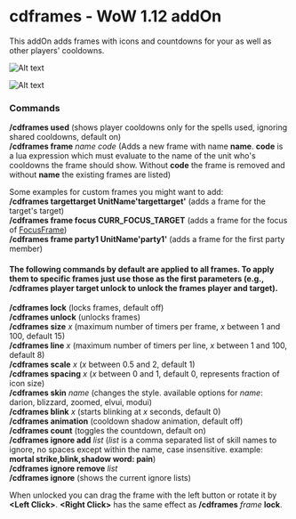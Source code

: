 # cdframes - WoW 1.12 addOn

This addOn adds frames with icons and countdowns for your as well as other players' cooldowns.

![Alt text](http://i.imgur.com/Yrd8vPf.png)

![Alt text](http://i.imgur.com/xNKjlus.png)

### Commands

**/cdframes used** (shows player cooldowns only for the spells used, ignoring shared cooldowns, default on)<br/>
**/cdframes frame** *name code* (Adds a new frame with name **name**. **code** is a lua expression which must evaluate to the name of the unit who's cooldowns the frame should show. Without **code** the frame is removed and without **name** the existing frames are listed)<br/>

Some examples for custom frames you might want to add:<br/>
**/cdframes targettarget UnitName'targettarget'** (adds a frame for the target's target)<br/>
**/cdframes frame focus CURR_FOCUS_TARGET** (adds a frame for the focus of [FocusFrame](https://github.com/wardz/FocusFrame))<br/>
**/cdframes frame party1 UnitName'party1'** (adds a frame for the first party member)<br/>

#### The following commands by default are applied to all frames. To apply them to specific frames just use those as the first parameters (e.g., **/cdframes player target unlock** to unlock the frames player and target).

**/cdframes lock** (locks frames, default off)<br/>
**/cdframes unlock** (unlocks frames)<br/>
**/cdframes size** *x* (maximum number of timers per frame, *x* between 1 and 100, default 15)<br/>
**/cdframes line** *x* (maximum number of timers per line, *x* between 1 and 100, default 8)<br/>
**/cdframes scale** *x* (*x* between 0.5 and 2, default 1)<br/>
**/cdframes spacing** *x* (*x* between 0 and 1, default 0, represents fraction of icon size)<br/>
**/cdframes skin** *name* (changes the style. available options for *name*: darion, blizzard, zoomed, elvui, modui)<br/>
**/cdframes blink** *x* (starts blinking at *x* seconds, default 0)<br/>
**/cdframes animation** (cooldown shadow animation, default off)<br/>
**/cdframes count** (toggles the countdown, default on)<br/>
**/cdframes ignore add** *list* (*list* is a comma separated list of skill names to ignore, no spaces except within the name, case insensitive. example: **mortal strike,blink,shadow word: pain**)<br/>
**/cdframes ignore remove** *list*<br/>
**/cdframes ignore** (shows the current ignore lists)<br/>

When unlocked you can drag the frame with the left button or rotate it by **\<Left Click>**. **\<Right Click>** has the same effect as **/cdframes** *frame* **lock**.
